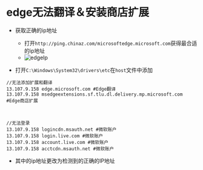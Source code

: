 # edge无法翻译＆安装商店扩展

+ 获取正确的ip地址
    + 打开`http://ping.chinaz.com/microsoftedge.microsoft.com`获得最合适的ip地址
    + ![edgeIp](F:\TyperaImage\edgeIp.png)

+ 打开`C:\Windows\System32\drivers\etc`在`host`文件中添加

```host
//无法添加扩展和翻译
13.107.9.158 edge.microsoft.com #Edge翻译
13.107.9.158 msedgeextensions.sf.tlu.dl.delivery.mp.microsoft.com #Edge商店扩展



//无法登录
13.107.9.158 logincdn.msauth.net #微软账户
13.107.9.158 login.live.com #微软账户 
13.107.9.158 account.live.com #微软账户
13.107.9.158 acctcdn.msauth.net #微软账户
```

+ 其中的ip地址更改为检测到的正确的IP地址